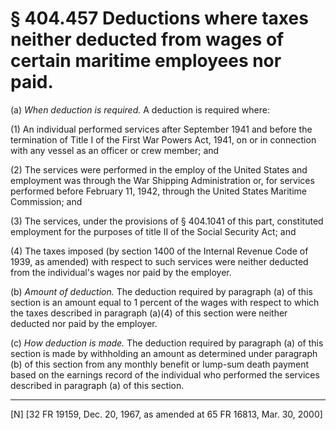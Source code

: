 # § 404.457   Deductions where taxes neither deducted from wages of certain maritime employees nor paid.

(a) *When deduction is required.* A deduction is required where:


(1) An individual performed services after September 1941 and before the termination of Title I of the First War Powers Act, 1941, on or in connection with any vessel as an officer or crew member; and


(2) The services were performed in the employ of the United States and employment was through the War Shipping Administration or, for services performed before February 11, 1942, through the United States Maritime Commission; and


(3) The services, under the provisions of § 404.1041 of this part, constituted employment for the purposes of title II of the Social Security Act; and


(4) The taxes imposed (by section 1400 of the Internal Revenue Code of 1939, as amended) with respect to such services were neither deducted from the individual's wages nor paid by the employer.


(b) *Amount of deduction.* The deduction required by paragraph (a) of this section is an amount equal to 1 percent of the wages with respect to which the taxes described in paragraph (a)(4) of this section were neither deducted nor paid by the employer.


(c) *How deduction is made.* The deduction required by paragraph (a) of this section is made by withholding an amount as determined under paragraph (b) of this section from any monthly benefit or lump-sum death payment based on the earnings record of the individual who performed the services described in paragraph (a) of this section.



---

[N] [32 FR 19159, Dec. 20, 1967, as amended at 65 FR 16813, Mar. 30, 2000]




